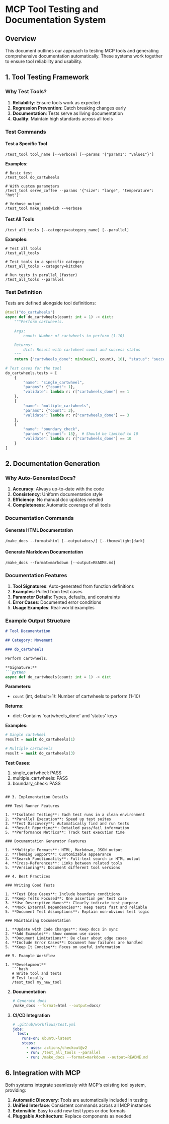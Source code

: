 # MCP Tool Testing and Documentation System

## Overview

This document outlines our approach to testing MCP tools and generating comprehensive documentation automatically. These systems work together to ensure tool reliability and usability.

## 1. Tool Testing Framework

### Why Test Tools?

1. **Reliability**: Ensure tools work as expected
2. **Regression Prevention**: Catch breaking changes early
3. **Documentation**: Tests serve as living documentation
4. **Quality**: Maintain high standards across all tools

### Test Commands

#### Test a Specific Tool
```
/test_tool tool_name [--verbose] [--params '{"param1": "value1"}']
```

**Examples:**
```
# Basic test
/test_tool do_cartwheels

# With custom parameters
/test_tool serve_coffee --params '{"size": "large", "temperature": "hot"}'

# Verbose output
/test_tool make_sandwich --verbose
```

#### Test All Tools
```
/test_all_tools [--category=category_name] [--parallel]
```

**Examples:**
```
# Test all tools
/test_all_tools

# Test tools in a specific category
/test_all_tools --category=kitchen

# Run tests in parallel (faster)
/test_all_tools --parallel
```

### Test Definition

Tests are defined alongside tool definitions:

```python
@tool("do_cartwheels")
async def do_cartwheels(count: int = 1) -> dict:
    """Perform cartwheels.
    
    Args:
        count: Number of cartwheels to perform (1-10)
        
    Returns:
        dict: Result with cartwheel count and success status
    """
    return {"cartwheels_done": min(max(1, count), 10), "status": "success"}

# Test cases for the tool
do_cartwheels.tests = [
    {
        "name": "single_cartwheel",
        "params": {"count": 1},
        "validate": lambda r: r["cartwheels_done"] == 1
    },
    {
        "name": "multiple_cartwheels",
        "params": {"count": 3},
        "validate": lambda r: r["cartwheels_done"] == 3
    },
    {
        "name": "boundary_check",
        "params": {"count": 15},  # Should be limited to 10
        "validate": lambda r: r["cartwheels_done"] == 10
    }
]
```

## 2. Documentation Generation

### Why Auto-Generated Docs?

1. **Accuracy**: Always up-to-date with the code
2. **Consistency**: Uniform documentation style
3. **Efficiency**: No manual doc updates needed
4. **Completeness**: Automatic coverage of all tools

### Documentation Commands

#### Generate HTML Documentation
```
/make_docs --format=html [--output=docs/] [--theme=light|dark]
```

#### Generate Markdown Documentation
```
/make_docs --format=markdown [--output=README.md]
```

### Documentation Features

1. **Tool Signatures**: Auto-generated from function definitions
2. **Examples**: Pulled from test cases
3. **Parameter Details**: Types, defaults, and constraints
4. **Error Cases**: Documented error conditions
5. **Usage Examples**: Real-world examples

### Example Output Structure

```markdown
# Tool Documentation

## Category: Movement

### do_cartwheels

Perform cartwheels.

**Signature:**
```python
async def do_cartwheels(count: int = 1) -> dict
```

**Parameters:**
- `count` (int, default=1): Number of cartwheels to perform (1-10)

**Returns:**
- dict: Contains 'cartwheels_done' and 'status' keys

**Examples:**
```python
# Single cartwheel
result = await do_cartwheels(1)

# Multiple cartwheels
result = await do_cartwheels(3)
```

**Test Cases:**
1. single_cartwheel: PASS
2. multiple_cartwheels: PASS
3. boundary_check: PASS
```

## 3. Implementation Details

### Test Runner Features

1. **Isolated Testing**: Each test runs in a clean environment
2. **Parallel Execution**: Speed up test suites
3. **Test Discovery**: Automatically find and run tests
4. **Result Reporting**: Detailed pass/fail information
5. **Performance Metrics**: Track test execution time

### Documentation Generator Features

1. **Multiple Formats**: HTML, Markdown, JSON output
2. **Theming Support**: Customizable appearance
3. **Search Functionality**: Full-text search in HTML output
4. **Cross-References**: Links between related tools
5. **Versioning**: Document different tool versions

## 4. Best Practices

### Writing Good Tests

1. **Test Edge Cases**: Include boundary conditions
2. **Keep Tests Focused**: One assertion per test case
3. **Use Descriptive Names**: Clearly indicate test purpose
4. **Mock External Dependencies**: Keep tests fast and reliable
5. **Document Test Assumptions**: Explain non-obvious test logic

### Maintaining Documentation

1. **Update with Code Changes**: Keep docs in sync
2. **Add Examples**: Show common use cases
3. **Document Limitations**: Be clear about edge cases
4. **Include Error Cases**: Document how failures are handled
5. **Keep It Concise**: Focus on useful information

## 5. Example Workflow

1. **Development**
   ```bash
   # Write tool and tests
   # Test locally
   /test_tool my_new_tool
   ```

2. **Documentation**
   ```bash
   # Generate docs
   /make_docs --format=html --output=docs/
   ```

3. **CI/CD Integration**
   ```yaml
   # .github/workflows/test.yml
   jobs:
     test:
       runs-on: ubuntu-latest
       steps:
         - uses: actions/checkout@v2
         - run: /test_all_tools --parallel
         - run: /make_docs --format=markdown --output=README.md
   ```

## 6. Integration with MCP

Both systems integrate seamlessly with MCP's existing tool system, providing:

1. **Automatic Discovery**: Tools are automatically included in testing
2. **Unified Interface**: Consistent commands across all MCP instances
3. **Extensible**: Easy to add new test types or doc formats
4. **Pluggable Architecture**: Replace components as needed
